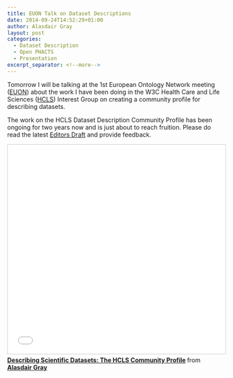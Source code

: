 ```yaml
---
title: EUON Talk on Dataset Descriptions
date: 2014-09-24T14:52:29+01:00
author: Alasdair Gray
layout: post
categories:
  - Dataset Description
  - Open PHACTS
  - Presentation
excerpt_separator: <!--more-->
---
```

Tomorrow I will be talking at the 1st European Ontology Network meeting ([EUON](http://www.eudat.eu/euon)) about the work I have been doing in the W3C Health Care and Life Sciences ([HCLS](http://www.w3.org/wiki/HCLSIG)) Interest Group on creating a community profile for describing datasets.

The work on the HCLS Dataset Description Community Profile has been ongoing for two years now and is just about to reach fruition. Please do read the latest [Editors Draft](http://htmlpreview.github.io/?https://github.com/joejimbo/HCLSDatasetDescriptions/blob/master/Overview.html) and provide feedback.

<iframe src="//www.slideshare.net/slideshow/embed_code/key/dezbkkmCrALB3q" width="595" height="485" frameborder="0" marginwidth="0" marginheight="0" scrolling="no" style="border:1px solid #CCC; border-width:1px; margin-bottom:5px; max-width: 100%;" allowfullscreen> </iframe> <div style="margin-bottom:5px"> <strong> <a href="//www.slideshare.net/alasdair_gray/datadeschcls" title="Describing Scientific Datasets: The HCLS Community Profile" target="_blank">Describing Scientific Datasets: The HCLS Community Profile</a> </strong> from <strong><a href="https://www.slideshare.net/alasdair_gray" target="_blank">Alasdair Gray</a></strong> </div>

<!--more-->